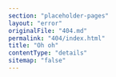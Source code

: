 ```yaml
---
section: "placeholder-pages"
layout: "error"
originalFile: "404.md"
permalink: "404/index.html"
title: "Oh oh"
contentType: "details"
sitemap: "false"
---
```

